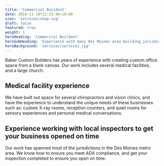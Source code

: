 ```yaml
---
title: 'Commercial Buildout'
date: 2018-11-18T12:33:46+10:00
icon: 'services/shop.svg'
draft: false
featured: true
weight: 1
heroHeading: 'Commercial Buildout'
heroSubHeading: 'Experience with many Des Moines area building jurisdictions'
heroBackground: 'services/service1.jpg'
---
```


Baber Custom Builders has years of experience with creating custom office space from a blank canvas.  Our work includes several medical facilities, and a large church.

## Medical facility experience

We have built out space for several chiropractors and vision clinics, and have the experience to understand the unique needs of these businesses such as: custom X-ray rooms, reception counters, and quiet rooms for sensory experiences and personal medical conversations.

## Experience working with local inspectors to get your business opened on time

Our work has spanned most of the jurisdictions in the Des Moines metro area.  We know how to ensure you meet ADA compliance, and get your inspection completed to ensure you open on time.
